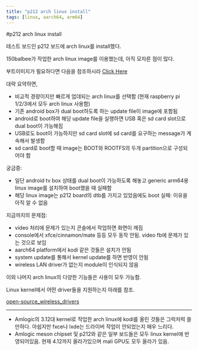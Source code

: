 ```yaml
---
title: "p212 arch linux install"
tags: [linux, aarch64, arm64]
---
```

#p212 arch linux install

테스트 보드인 p212 보드에 arch linux를 install했다.

150balbee가 작업한 arch linux image를 이용했는데, 아직 모자른 점이 많다.

부트이미지가 필요하다면 다음을 참조하시라
[Click Here](http://freaktab.com/forum/tv-player-support/amlogic-based-tv-players/606133-linux-images-for-s802-s805-s812-s905-s905x-s912-sd-usb-emmc)

대략 요약하면,

- 비교적 경량이지만 빠르게 업데되는 arch linux를 선택함 (현재 raspberry pi 1/2/3에서 모두 arch linux 사용함)
- 기존 android box가 dual boot하도록 하는 update file이 image에 포함됨
- android로 boot하여 해당 update file을 실행하면 USB 혹은 sd card slot으로 dual boot이 가능해짐
- USB로도 boot이 가능하지만 sd card slot에 sd card를 요구하는 message가 계속해서 발생함
- sd card로 boot할 때 image는 BOOT와 ROOTFS의 두개 partition으로 구성되어야 함

궁금증:
- 일단 android tv box 상태를 dual boot이 가능하도록 해놓고 generic arm64용 linux image를 설치하여 boot했을 때 실패함
- 해당 linux image는 p212 board의 dtb를 가지고 있었음에도 boot 실패: 이유을 아직 알 수 없음

지금까지의 문제점:
- video 처리에 문제가 있는지 콘솔에서 작업하면 화면이 깨짐
- console에서 xfce/cinnamon/mate 등등 모두 동작 안됨. video fb에 문제가 있는 것으로 보임
- aarch64 platform에서 kodi 같은 것들은 설치가 안됨
- system update를 통해서 kernel update를 하면 반영이 안됨
- wireless LAN driver가 없는지 module이 인식되지 않음

이외 나머지 arch linux의 다양한 기능들은 사용이 모두 가능함.


Linux kernel에서 어떤 driver들을 지원하는지 아래를 참조.

[open-source_wireless_drivers](https://en.m.wikipedia.org/wiki/Comparison_of_open-source_wireless_drivers)

----
- Amlogic의 3.12대 kernel로 작업한 arch linux에 kodi를 올린 것들은 그럭저럭 쓸만하다. 아쉽지만 fxce나 lxde는 드라이버 작업이 안되었는지 매우 느리다.
- Amlogic meson chipset 및 p212와 같은 일부 보드들은 모두 linux kernel에 반영되어있음. 현재 4.12까지 올라가있으며 mali GPU도 모두 올라가 있음.
